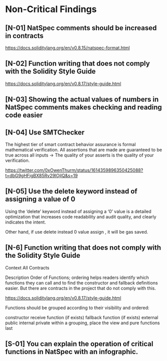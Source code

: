 # Non-Critical Findings

## [N-01] NatSpec comments should be increased in contracts

https://docs.soliditylang.org/en/v0.8.15/natspec-format.html

## [N-02] Function writing that does not comply with the Solidity Style Guide

https://docs.soliditylang.org/en/v0.8.17/style-guide.html

## [N-03] Showing the actual values of numbers in NatSpec comments makes checking and reading code easier


## [N-04] Use SMTChecker
The highest tier of smart contract behavior assurance is formal mathematical verification. All assertions that are made are guaranteed to be true across all inputs → The quality of your asserts is the quality of your verification.

https://twitter.com/0xOwenThurm/status/1614359896350425088?t=dbG9gHFigBX85Rv29lOjIQ&s=19


## [N-05] Use the delete keyword instead of assigning a value of 0
Using the ‘delete’ keyword instead of assigning a ‘0’ value is a detailed optimization that increases code readability and audit quality, and clearly indicates the intent.

Other hand, if use delete instead 0 value assign , it will be gas saved.


## [N-6] Function writing that does not comply with the Solidity Style Guide
Context
All Contracts

Description
Order of Functions; ordering helps readers identify which functions they can call and to find the constructor and fallback definitions easier. But there are contracts in the project that do not comply with this.

https://docs.soliditylang.org/en/v0.8.17/style-guide.html

Functions should be grouped according to their visibility and ordered:

constructor
receive function (if exists)
fallback function (if exists)
external
public
internal
private
within a grouping, place the view and pure functions last



 
##  [S-01] You can explain the operation of critical functions in NatSpec with an infographic.

